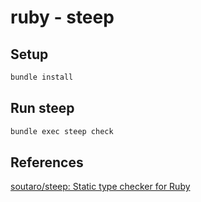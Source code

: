 # ruby - steep

## Setup

```sh
bundle install
```

## Run steep

```sh
bundle exec steep check
```

## References

[soutaro/steep: Static type checker for Ruby](https://github.com/soutaro/steep)
